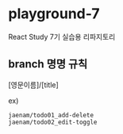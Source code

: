 # playground-7

React Study 7기 실습용 리파지토리

## branch 명명 규칙

[영문이름]/[title]

ex)
```
jaenam/todo01_add-delete
jaenam/todo02_edit-toggle
```
